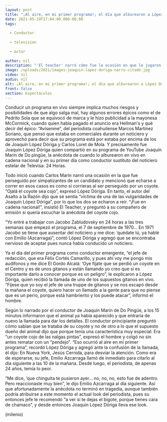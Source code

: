 ```yaml
---
layout: post
title: "¡Al aire, en mi primer programa!; el día que alburearon a López Dóriga en televisión"
date: 2021-05-19T17:04:00.000-06:00
tags:
  
  - Conductor
  
  - television
  
  - actor
  
author: nil
description: "'El teacher' narró cómo fue la ocasión en que le jugaron una broma en vivo y en cadena nacional y qué dijo Emilio Azcarraga de la forma en que el periodista reaccionó. "
image: /uploads/2021/images-joaquin-lopez-doriga-narro-citado.jpg
video: nil
audio: nil
alt: ¡Al aire, en mi primer programa!; el día que alburearon a López Dóriga en televisión
front: false
section: Espectáculos
---
```


Conducir un programa en vivo siempre implica muchos riesgos y posibilidades de que algo salga mal, hay algunos errores épicos como el de Pedrito Sola que se equivocó de marca y le hizo publicidad a la mayonesa McCormick, cuando quien había pagado el anuncio era Hellman's y qué decir del épico: “Avísenme”, del periodista coahuilense Marcos Martínez Soriano, que pensó que estaba en comerciales durante un noticiero y aprovechó para decir que su programa está por estaba por encima de los de Joaquín López Dóriga y Carlos Loret de Mola. Y precisamente fue Joaquín López Dóriga quien compartió en su programa de YouTube Joaquín Marín de Do pingüe, la anécdota de cuando lo alburearon en vivo en cadena nacional y en su primer día como conductor sustituto del noticiero estelar de Televisa: 24 Horas. 

Todo inició cuando Carlos Marín narró una ocasión en la que fue perseguido por simpatizantes de un candidato y mencionó que echarse a correr en esos casos es como si corrieras al ser perseguido por un coyote. “Ojalá el coyote sea cojo”, expresó López Dóriga. En tanto, el autor del Asalto a la Razón dijo que se sentía “víctima de una de las vulgaridades de Joaquín López Dóriga”, por lo que los dos se echaron a reír. “¡Fue en cadena nacional!”, insistió El Teacher, y preguntó a su compañero de emisión si quería escuchar la anécdota del coyote cojo.

“Yo entré a trabajar con Jacobo Zabludovsky en 24 horas a las tres semanas que empezó el programa, el 7 de septiembre de 1970… En 1971 Jacobo se tiene que ausentar del noticiero y me dice: ‘quédate tú, ya hablé con Emilio (Azcarraga)”, contó López Dóriga y agregó que se encontraba nervioso de aceptar pues nunca había conducido un noticiero. 

Ya el día del primer programa como conductor emergente, “el jefe de redacción, que era Félix Cortés Camarillo, y pues ahí voy me pongo mis audífonos y me dice El Gordo Alcalá: ‘Oye fíjate que se perdió un coyote en el Centro y es de unos gitanos y están llamando yo creo que sí es importante darlo a conocer porque es un peligro”, le explicaron a López Dóriga, quien recibió la llamada de uno de los supuestos gitanos en vivo. “Fíjese que yo soy el jefe de una truppe de gitanos y se nos escapó desde la mañana el coyote, quiero hacer un llamado a la gente para que no piense que es un perro, porque está hambriento y los puede atacar”, informó el hombre. 

Según lo narrado por el conductor de Joaquín Marín de Do Pingüe, a los 15 minutos informaron que el animal ya había aparecido y que entraría de nuevo la llamada para dar los detalles. El conductor principiante preguntó cómo sabían que se trataba de su coyote y no de otro a lo que el supuesto dueño del animal dijo que porque tenía una característica muy especial: Era “un coyote cojo de las nalgas pintas”, expresó el hombre y colgó no sin antes rematar con un “pendejo”. “Eso ocurrió al aire en mi primer programa”, recordó López Dóriga y agregó ante la confusión de la llamada, él dijo: En Nueva York, Jesús Cernida, para desviar la atención. Como era de esperarse, su jefe, Emilio Azcarraga llamó de inmediato para citarlo al día siguiente a las 10 de la mañana. Desde luego, el periodista, de apenas 24 años, temía lo peor. 

“Me dice, ‘que chinguita te pusieron ayer… no, no, no, esto fue de adentro. Pero reaccionaste muy bien”, le dijo Emilio Azcarraga al día siguiente. Así que afortunadamente la anécdota no terminó en tragedia, aunque también podría atribuirse a este momento el actual look del periodista, pues su entonces jefe le recomendó “a ver si te dejas el bigote, porque tienes cara de chamaco”, y desde entonces Joaquín López Dóriga lleva ese look. 

(milenio)